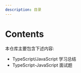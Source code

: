 ```yaml
---
description: 目录
---
```


# Contents

本仓库主要包含下述内容:

* TypeScript/JavaScript 学习总结
* TypeScript-JavaScript 面试题

